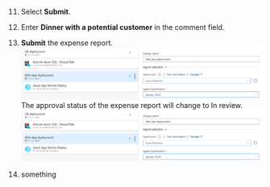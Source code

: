 11. Select **Submit**.

12. Enter **Dinner with a potential customer** in the comment field.

13. **Submit** the expense report.
![](/1804.PNG)
The approval status of the expense report will change to In review.
![](/1804.PNG)

14. something
